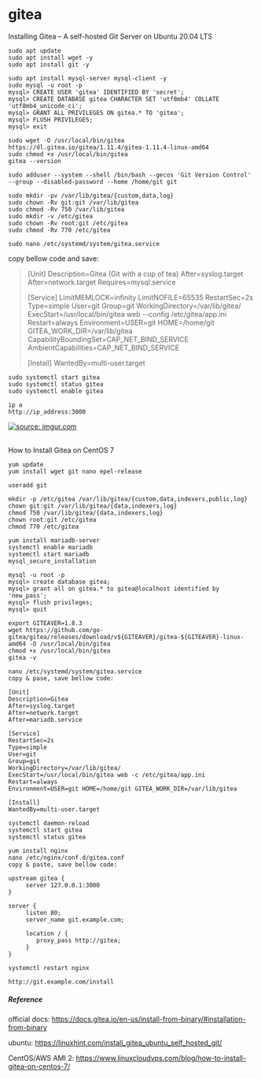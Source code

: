 # gitea

Installing Gitea – A self-hosted Git Server on Ubuntu 20.04 LTS
```
sudo apt update
sudo apt install wget -y
sudo apt install git -y

sudo apt install mysql-server mysql-client -y
sudo mysql -u root -p
mysql> CREATE USER 'gitea' IDENTIFIED BY 'secret';
mysql> CREATE DATABASE gitea CHARACTER SET 'utf8mb4' COLLATE 'utf8mb4_unicode_ci';
mysql> GRANT ALL PRIVILEGES ON gitea.* TO 'gitea';
mysql> FLUSH PRIVILEGES;
mysql> exit

sudo wget -O /usr/local/bin/gitea https://dl.gitea.io/gitea/1.11.4/gitea-1.11.4-linux-amd64
sudo chmod +x /usr/local/bin/gitea
gitea --version

sudo adduser --system --shell /bin/bash --gecos 'Git Version Control' --group --disabled-password --home /home/git git

sudo mkdir -pv /var/lib/gitea/{custom,data,log}
sudo chown -Rv git:git /var/lib/gitea
sudo chmod -Rv 750 /var/lib/gitea
sudo mkdir -v /etc/gitea
sudo chown -Rv root:git /etc/gitea
sudo chmod -Rv 770 /etc/gitea

sudo nano /etc/systemd/system/gitea.service
```
copy bellow code and save:
> [Unit]
> Description=Gitea (Git with a cup of tea)
> After=syslog.target
> After=network.target
> Requires=mysql.service
> 
> [Service]
> LimitMEMLOCK=infinity
> LimitNOFILE=65535
> RestartSec=2s
> Type=simple
> User=git
> Group=git
> WorkingDirectory=/var/lib/gitea/
> ExecStart=/usr/local/bin/gitea web --config /etc/gitea/app.ini
> Restart=always
> Environment=USER=git HOME=/home/git GITEA_WORK_DIR=/var/lib/gitea
> CapabilityBoundingSet=CAP_NET_BIND_SERVICE
> AmbientCapabilities=CAP_NET_BIND_SERVICE
> 
> [Install]
> WantedBy=multi-user.target
```
sudo systemctl start gitea
sudo systemctl status gitea
sudo systemctl enable gitea

ip a
http://ip_address:3000
```
<a href="https://imgur.com/8FvATFE"><img src="https://i.imgur.com/8FvATFE.png" title="source: imgur.com" /></a><br/><br/>

How to Install Gitea on CentOS 7
```
yum update
yum install wget git nano epel-release

useradd git

mkdir -p /etc/gitea /var/lib/gitea/{custom,data,indexers,public,log}
chown git:git /var/lib/gitea/{data,indexers,log}
chmod 750 /var/lib/gitea/{data,indexers,log}
chown root:git /etc/gitea
chmod 770 /etc/gitea

yum install mariadb-server
systemctl enable mariadb
systemctl start mariadb
mysql_secure_installation

mysql -u root -p
mysql> create database gitea;
mysql> grant all on gitea.* to gitea@localhost identified by 'new_pass';
mysql> flush privileges;
mysql> quit

export GITEAVER=1.8.3
wget https://github.com/go-gitea/gitea/releases/download/v${GITEAVER}/gitea-${GITEAVER}-linux-amd64 -O /usr/local/bin/gitea
chmod +x /usr/local/bin/gitea
gitea -v

nano /etc/systemd/system/gitea.service
copy & pase, save bellow code:

[Unit]
Description=Gitea
After=syslog.target
After=network.target
After=mariadb.service

[Service]
RestartSec=2s
Type=simple
User=git
Group=git
WorkingDirectory=/var/lib/gitea/
ExecStart=/usr/local/bin/gitea web -c /etc/gitea/app.ini
Restart=always
Environment=USER=git HOME=/home/git GITEA_WORK_DIR=/var/lib/gitea

[Install]
WantedBy=multi-user.target

systemctl daemon-reload
systemctl start gitea
systemctl status gitea

yum install nginx
nano /etc/nginx/conf.d/gitea.conf
copy & paste, save bellow code:

upstream gitea {
     server 127.0.0.1:3000
}

server {
     listen 80;
     server_name git.example.com;

     location / {
        proxy_pass http://gitea;
     }
}

systemctl restart nginx

http://git.example.com/install
```


##### Reference
official docs: https://docs.gitea.io/en-us/install-from-binary/#installation-from-binary

ubuntu: https://linuxhint.com/install_gitea_ubuntu_self_hosted_git/

CentOS/AWS AMI 2: https://www.linuxcloudvps.com/blog/how-to-install-gitea-on-centos-7/ 
